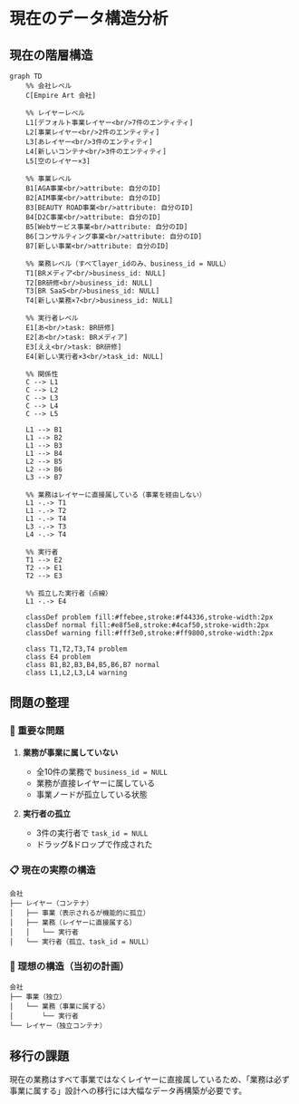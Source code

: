 # 現在のデータ構造分析

## 現在の階層構造

```mermaid
graph TD
    %% 会社レベル
    C[Empire Art 会社]
    
    %% レイヤーレベル  
    L1[デフォルト事業レイヤー<br/>7件のエンティティ]
    L2[事業レイヤー<br/>2件のエンティティ]
    L3[あレイヤー<br/>3件のエンティティ]
    L4[新しいコンテナ<br/>3件のエンティティ]
    L5[空のレイヤー×3]
    
    %% 事業レベル
    B1[AGA事業<br/>attribute: 自分のID]
    B2[AIM事業<br/>attribute: 自分のID]  
    B3[BEAUTY ROAD事業<br/>attribute: 自分のID]
    B4[D2C事業<br/>attribute: 自分のID]
    B5[Webサービス事業<br/>attribute: 自分のID]
    B6[コンサルティング事業<br/>attribute: 自分のID]
    B7[新しい事業<br/>attribute: 自分のID]
    
    %% 業務レベル（すべてlayer_idのみ、business_id = NULL）
    T1[BRメディア<br/>business_id: NULL]
    T2[BR研修<br/>business_id: NULL]
    T3[BR SaaS<br/>business_id: NULL]
    T4[新しい業務×7<br/>business_id: NULL]
    
    %% 実行者レベル
    E1[あ<br/>task: BR研修]
    E2[あ<br/>task: BRメディア]
    E3[ええ<br/>task: BR研修]
    E4[新しい実行者×3<br/>task_id: NULL]
    
    %% 関係性
    C --> L1
    C --> L2
    C --> L3
    C --> L4
    C --> L5
    
    L1 --> B1
    L1 --> B2
    L1 --> B3
    L1 --> B4
    L2 --> B5
    L2 --> B6
    L3 --> B7
    
    %% 業務はレイヤーに直接属している（事業を経由しない）
    L1 -.-> T1
    L1 -.-> T2
    L1 -.-> T4
    L3 -.-> T3
    L4 -.-> T4
    
    %% 実行者
    T1 --> E2
    T2 --> E1
    T2 --> E3
    
    %% 孤立した実行者（点線）
    L1 -.-> E4
    
    classDef problem fill:#ffebee,stroke:#f44336,stroke-width:2px
    classDef normal fill:#e8f5e8,stroke:#4caf50,stroke-width:2px
    classDef warning fill:#fff3e0,stroke:#ff9800,stroke-width:2px
    
    class T1,T2,T3,T4 problem
    class E4 problem
    class B1,B2,B3,B4,B5,B6,B7 normal
    class L1,L2,L3,L4 warning
```

## 問題の整理

### 🚨 重要な問題

1. **業務が事業に属していない**
   - 全10件の業務で `business_id = NULL`
   - 業務が直接レイヤーに属している
   - 事業ノードが孤立している状態

2. **実行者の孤立**
   - 3件の実行者で `task_id = NULL`
   - ドラッグ&ドロップで作成された

### 📋 現在の実際の構造

```
会社
├── レイヤー（コンテナ）
│   ├── 事業（表示されるが機能的に孤立）
│   ├── 業務（レイヤーに直接属する）
│   │   └── 実行者
│   └── 実行者（孤立、task_id = NULL）
```

### 🎯 理想の構造（当初の計画）

```  
会社
├── 事業（独立）
│   └── 業務（事業に属する）
│       └── 実行者
└── レイヤー（独立コンテナ）
```

## 移行の課題

現在の業務はすべて事業ではなくレイヤーに直接属しているため、「業務は必ず事業に属する」設計への移行には大幅なデータ再構築が必要です。